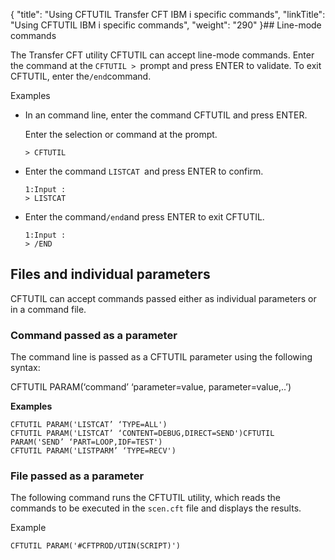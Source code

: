 {
    "title": "Using CFTUTIL Transfer CFT IBM i specific commands",
    "linkTitle": "Using CFTUTIL IBM i specific commands",
    "weight": "290"
}## Line-mode commands

The Transfer CFT utility CFTUTIL can accept line-mode commands. Enter the command at the `CFTUTIL > `prompt and press ENTER to validate. To exit CFTUTIL, enter the` /end `command.

Examples

-   In an command line, enter the command CFTUTIL and press ENTER.

    Enter the selection or command at the prompt.

        > CFTUTIL

-   Enter the command `LISTCAT `and press ENTER to confirm.

        1:Input :
        > LISTCAT   

-   Enter the command` /end `and press ENTER to exit CFTUTIL.

        1:Input :
        > /END  

## Files and individual parameters

CFTUTIL can accept commands passed either as individual parameters or in a command file.

### Command passed as a parameter

The command line is passed as a CFTUTIL parameter using the following syntax:

CFTUTIL PARAM(‘command’ ‘parameter=value, parameter=value,..’)

**Examples**



    CFTUTIL PARAM('LISTCAT’ ‘TYPE=ALL')
    CFTUTIL PARAM('LISTCAT’ ‘CONTENT=DEBUG,DIRECT=SEND')CFTUTIL PARAM('SEND’ ‘PART=LOOP,IDF=TEST')
    CFTUTIL PARAM('LISTPARM’ ‘TYPE=RECV')

### File passed as a parameter

The following command runs the CFTUTIL utility, which reads the commands to be executed in the `scen.cft` file and displays the results.

Example



    CFTUTIL PARAM('#CFTPROD/UTIN(SCRIPT)')
